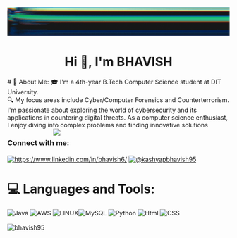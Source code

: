 
<img src="https://github.com/bhavish95/bhavish95/blob/main/standard%20(1).gif" width="1800"/>
<h1 align="center">Hi 👋, I'm BHAVISH</h1>
# 💫 About Me:
🎓 I'm a 4th-year B.Tech Computer Science student at DIT University.<br>🔍 My focus areas include Cyber/Computer Forensics and Counterterrorism.<br>I'm passionate about exploring the world of cybersecurity and its applications in countering digital threats. As a computer science enthusiast, I enjoy diving into complex problems and finding innovative solutions<br>
<img align="right" src="https://cdn.dribbble.com/users/1292677/screenshots/6139167/avento.gif" width="400"/>

<h3 align="left">Connect with me:</h3>
<p align="left">
<a href="https://linkedin.com/in/https://www.linkedin.com/in/bhavish6/" target="blank"><img align="center" src="https://raw.githubusercontent.com/rahuldkjain/github-profile-readme-generator/master/src/images/icons/Social/linked-in-alt.svg" alt="https://www.linkedin.com/in/bhavish6/" height="30" width="40" /></a>
<a href="https://medium.com/@kashyapbhavish95" target="blank"><img align="center" src="https://raw.githubusercontent.com/rahuldkjain/github-profile-readme-generator/master/src/images/icons/Social/medium.svg" alt="@kashyapbhavish95" height="30" width="40" /></a>
</p>



# 💻 Languages and Tools:
![Java](https://img.shields.io/badge/java-%23ED8B00.svg?style=for-the-badge&logo=java&logoColor=white) ![AWS](https://img.shields.io/badge/AWS-%23FF9900.svg?style=for-the-badge&logo=amazon-aws&logoColor=white) ![LINUX](https://img.shields.io/badge/Linux-FCC624?style=for-the-badge&logo=linux&logoColor=black)![MySQL](https://img.shields.io/badge/mysql-%2300f.svg?style=for-the-badge&logo=mysql&logoColor=white) ![Python](https://img.shields.io/badge/python-3670A0?style=for-the-badge&logo=python&logoColor=ffdd54) ![Html](https://img.shields.io/badge/HTML-FCC624?style=for-the-badge&logo=html&logoColor=black) ![CSS](https://img.shields.io/badge/CSS-FCC624?style=for-the-badge&logo=html&logoColor=black)
<p><img align="center" src="https://github-readme-stats.vercel.app/api/top-langs?username=bhavish95&show_icons=true&locale=en&layout=compact" alt="bhavish95" /></p>


<!-- Proudly created with GPRM ( https://gprm.itsvg.in ) -->
